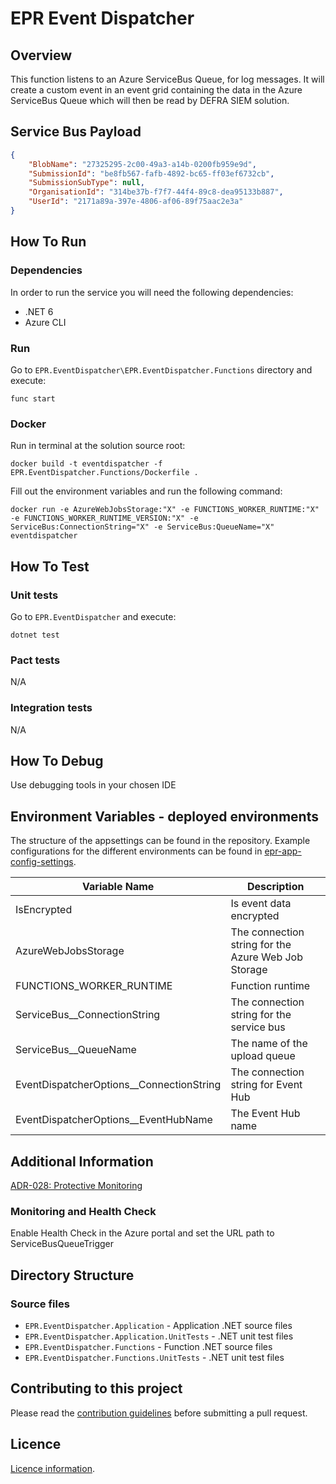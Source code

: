 # EPR Event Dispatcher

## Overview

This function listens to an Azure ServiceBus Queue, for log messages. It will create a custom event in an event grid containing the data in the Azure ServiceBus Queue which will then be read by DEFRA SIEM solution.

## Service Bus Payload

```json
{
    "BlobName": "27325295-2c00-49a3-a14b-0200fb959e9d",
    "SubmissionId": "be8fb567-fafb-4892-bc65-ff03ef6732cb",
    "SubmissionSubType": null,
    "OrganisationId": "314be37b-f7f7-44f4-89c8-dea95133b887",
    "UserId": "2171a89a-397e-4806-af06-89f75aac2e3a"
}
```

## How To Run

### Dependencies

In order to run the service you will need the following dependencies:

- .NET 6
- Azure CLI
  
### Run

Go to ```EPR.EventDispatcher\EPR.EventDispatcher.Functions``` directory and execute:

```
func start
```

### Docker

Run in terminal at the solution source root:

```
docker build -t eventdispatcher -f EPR.EventDispatcher.Functions/Dockerfile .
```

Fill out the environment variables and run the following command:

```
docker run -e AzureWebJobsStorage:"X" -e FUNCTIONS_WORKER_RUNTIME:"X" -e FUNCTIONS_WORKER_RUNTIME_VERSION:"X" -e ServiceBus:ConnectionString="X" -e ServiceBus:QueueName="X" eventdispatcher
```

## How To Test

### Unit tests

Go to ```EPR.EventDispatcher``` and execute:

```
dotnet test
```

### Pact tests

N/A

### Integration tests

N/A

## How To Debug

Use debugging tools in your chosen IDE

## Environment Variables - deployed environments

The structure of the appsettings can be found in the repository. Example configurations for the different environments can be found in [epr-app-config-settings](https://dev.azure.com/defragovuk/RWD-CPR-EPR4P-ADO/_git/epr-app-config-settings).

| Variable Name                            | Description                                          |
|------------------------------------------|------------------------------------------------------|
| IsEncrypted                              | Is event data encrypted                              |
| AzureWebJobsStorage                      | The connection string for the Azure Web Job Storage  |
| FUNCTIONS_WORKER_RUNTIME                 | Function runtime                                     |
| ServiceBus__ConnectionString             | The connection string for the service bus            |
| ServiceBus__QueueName                    | The name of the upload queue                         |
| EventDispatcherOptions__ConnectionString | The connection string for Event Hub                  |
| EventDispatcherOptions__EventHubName     | The Event Hub name                                   |

## Additional Information

[ADR-028: Protective Monitoring](https://eaflood.atlassian.net/wiki/spaces/MWR/pages/4334060015/ADR-028+Protective+Monitoring+Logging)

### Monitoring and Health Check

Enable Health Check in the Azure portal and set the URL path to ServiceBusQueueTrigger

## Directory Structure

### Source files

- `EPR.EventDispatcher.Application` - Application .NET source files
- `EPR.EventDispatcher.Application.UnitTests` - .NET unit test files
- `EPR.EventDispatcher.Functions` - Function .NET source files
- `EPR.EventDispatcher.Functions.UnitTests` - .NET unit test files

## Contributing to this project

Please read the [contribution guidelines](CONTRIBUTING.md) before submitting a pull request.

## Licence

[Licence information](LICENCE.md).